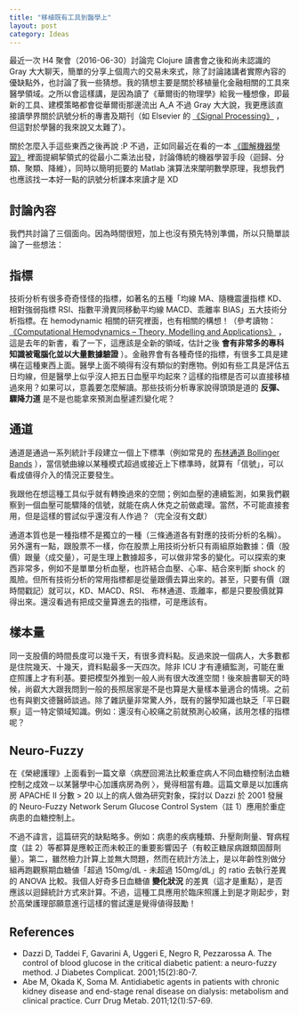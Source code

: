 ```yaml
---
title: "移植既有工具到醫學上"
layout: post
category: Ideas
---
```

最近一次 H4 聚會（2016-06-30）討論完 Clojure 讀書會之後和尚未認識的 Gray 大大聊天，簡單的分享上個周六的交易未來式，除了討論諸講者實際內容的優缺點外，也討論了我一些猜想。我的猜想主要是關於移植量化金融相關的工具來醫學領域。之所以會這樣講，是因為讀了《華爾街的物理學》給我一種想像，即最新的工具、建模策略都會從華爾街那邊流出 A_A 不過 Gray 大大說，我更應該直接讀學界關於訊號分析的專書及期刊（如 Elsevier 的 [《Signal Processing》](http://www.journals.elsevier.com/signal-processing) ，但這對於學醫的我來說又太難了）。

關於怎麼入手這些東西之後再說 :P 不過，正如同最近在看的一本 [《圖解機器學習》](http://m.sanmin.com.tw/product/index/005093606) 裡面提綱挈領式的從最小二乘法出發，討論傳統的機器學習手段（迴歸、分類、聚類、降維），同時以簡明扼要的 Matlab 演算法來闡明數學原理，我想我們也應該找一本好一點的訊號分析課本來讀才是 XD

## 討論內容

我們共討論了三個面向。因為時間很短，加上也沒有預先特別準備，所以只簡單談論了一些想法：

## 指標

技術分析有很多奇奇怪怪的指標，如著名的五種「均線 MA、隨機震盪指標 KD、相對強弱指標 RSI、指數平滑異同移動平均線 MACD、乖離率 BIAS」五大技術分析指標。在 hemodynamic 相關的研究裡面，也有相關的構想！（參考讀物： [《Computational Hemodynamics – Theory, Modelling and Applications》](http://www.springer.com/us/book/9789401795937) ，這是去年的新書，看了一下，這應該是全新的領域，估計之後 **會有非常多的專科知識被電腦化並以大量數據驗證** ）。金融界會有各種奇怪的指標，有很多工具是建構在這種東西上面。醫學上面不曉得有沒有類似的對應物。例如有些工具是評估五日均線，但是醫學上似乎沒人把五日血壓平均起來？這樣的指標是否可以直接移植過來用？如果可以，意義要怎麼解讀。那些技術分析專家說得頭頭是道的 **反彈、驟降力道** 是不是也能拿來預測血壓遽烈變化呢？

## 通道

通道是通過一系列統計手段建立一個上下標準（例如常見的 [布林通道 Bollinger Bands](https://en.wikipedia.org/wiki/Bollinger_Bands) ），當信號曲線以某種模式超過或接近上下標準時，就算有「信號」，可以看成値得介入的情況正要發生。

我跟他在想這種工具似乎就有轉換過來的空間；例如血壓的連續監測，如果我們觀察到一個血壓可能驟降的信號，就能在病人休克之前做處理。當然，不可能直接套用，但是這樣的嘗試似乎還沒有人作過？（完全沒有文獻）

通道本質也是一種指標不是獨立的一種（三條通道各有對應的技術分析的名稱）。另外還有一點，跟股票不一樣，你在股票上用技術分析只有兩組原始數據：價（股價）跟量（成交量），可是生理上數據超多，可以做非常多的變化。可以探索的東西非常多，例如不是單單分析血壓，也許結合血壓、心率、結合來判斷 shock 的風險。但所有技術分析的常用指標都是從量跟價去算出來的。甚至，只要有價（跟時間戳記）就可以，KD、MACD、RSI、 布林通道、乖離率，都是只要股價就算得出來。還沒看過有把成交量算進去的指標，可是應該有。

## 樣本量

同一支股價的時間長度可以幾千天，有很多資料點。反過來說一個病人，大多數都是住院幾天、十幾天，資料點最多一天四次。除非 ICU 才有連續監測，可能在重症照護上才有利基。要把模型外推到一般人尚有很大改進空間！後來臉書聊天的時候，尚叡大大跟我問到一般的長照居家是不是也算是大量樣本量適合的情境。之前也有與劉文德醫師談過。除了雜訊量非常驚人外，既有的醫學知識也缺乏「平日觀察」這一特定領域知識。例如：還沒有心絞痛之前就預測心絞痛，該用怎樣的指標呢？

## Neuro-Fuzzy

在《榮總護理》上面看到一篇文章〈病歷回溯法比較重症病人不同血糖控制法血糖控制之成效－以某醫學中心加護病房為例 〉，覺得相當有趣。這篇文章是以加護病房 APACHE II 分數 > 20 以上的病人做為研究對象，探討以 Dazzi 於 2001 發展的 Neuro-Fuzzy Network Serum Glucose Control System（註 1）應用於重症病患的血糖控制上。

不過不諱言，這篇研究的缺點略多。例如：病患的疾病種類、升壓劑劑量、腎病程度（註 2）等都算是應較正而未較正的重要影響因子（有較正糖尿病跟類固醇劑量）。第二，雖然檢力計算上並無大問題，然而在統計方法上，是以年齡性別做分組再跑觀察期血糖値「超過 150mg/dL - 未超過 150mg/dL」的 ratio 去執行差異的 ANOVA 比較。我個人好奇多日血糖値 **變化狀況** 的差異（這才是重點），是否應該以迴歸統計方式來計算。不過，這種工具應用於臨床照護上到是才剛起步，對於高榮護理部願意進行這樣的嘗試還是覺得値得鼓勵！

## References

- Dazzi D, Taddei F, Gavarini A, Uggeri E, Negro R, Pezzarossa A. The control of blood glucose in the critical diabetic patient: a neuro-fuzzy method. J Diabetes Complicat. 2001;15(2):80-7.
- Abe M, Okada K, Soma M. Antidiabetic agents in patients with chronic kidney disease and end-stage renal disease on dialysis: metabolism and clinical practice. Curr Drug Metab. 2011;12(1):57-69.

